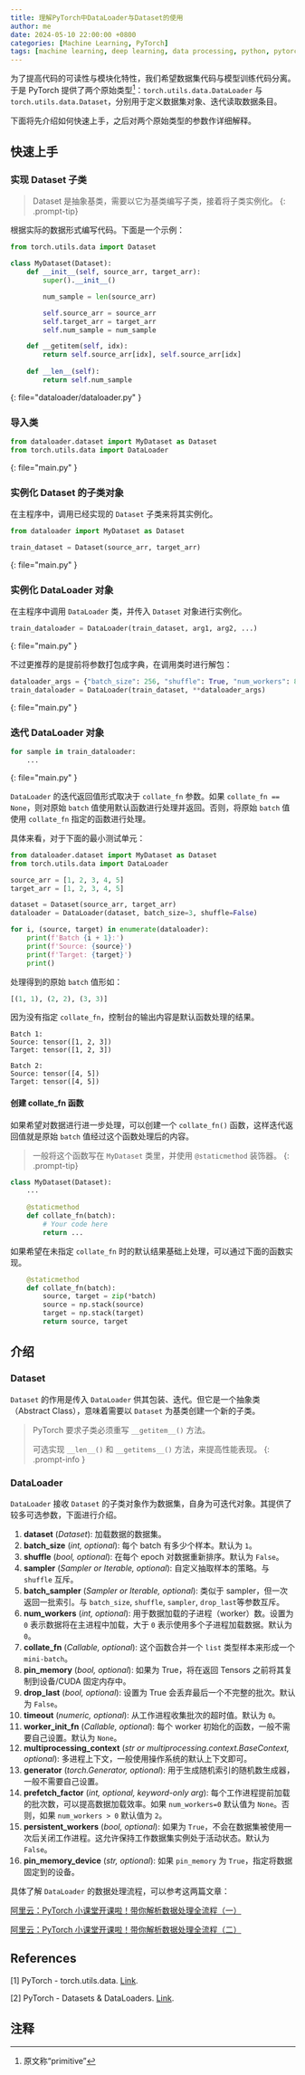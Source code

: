 ```yaml
---
title: 理解PyTorch中DataLoader与Dataset的使用
author: me
date: 2024-05-10 22:00:00 +0800
categories: [Machine Learning, PyTorch]
tags: [machine learning, deep learning, data processing, python, pytorch, dataloader, dataset]
---
```


为了提高代码的可读性与模块化特性，我们希望数据集代码与模型训练代码分离。于是 PyTorch 提供了两个原始类型[^primitive]：`torch.utils.data.DataLoader` 与 `torch.utils.data.Dataset`，分别用于定义数据集对象、迭代读取数据条目。

下面将先介绍如何快速上手，之后对两个原始类型的参数作详细解释。

## 快速上手

### 实现 Dataset 子类

> Dataset 是抽象基类，需要以它为基类编写子类，接着将子类实例化。
{: .prompt-tip}

根据实际的数据形式编写代码。下面是一个示例：

```python
from torch.utils.data import Dataset

class MyDataset(Dataset):
    def __init__(self, source_arr, target_arr):
        super().__init__()

        num_sample = len(source_arr)

        self.source_arr = source_arr
        self.target_arr = target_arr
        self.num_sample = num_sample

    def __getitem(self, idx):
        return self.source_arr[idx], self.source_arr[idx]
    
    def __len__(self):
        return self.num_sample
```
{: file="dataloader/dataloader.py" }

### 导入类

``` python
from dataloader.dataset import MyDataset as Dataset
from torch.utils.data import DataLoader
```
{: file="main.py" }

### 实例化 Dataset 的子类对象

在主程序中，调用已经实现的 `Dataset` 子类来将其实例化。

```python
from dataloader import MyDataset as Dataset

train_dataset = Dataset(source_arr, target_arr)
```
{: file="main.py" }

### 实例化 DataLoader 对象

在主程序中调用 `DataLoader` 类，并传入 `Dataset` 对象进行实例化。

```python
train_dataloader = DataLoader(train_dataset, arg1, arg2, ...)
```
{: file="main.py" }

不过更推荐的是提前将参数打包成字典，在调用类时进行解包：

```python
dataloader_args = {"batch_size": 256, "shuffle": True, "num_workers": 8}
train_dataloader = DataLoader(train_dataset, **dataloader_args)
```
{: file="main.py" }

### 迭代 DataLoader 对象

```python
for sample in train_dataloader:
    ...
```
{: file="main.py" }

`DataLoader` 的迭代返回值形式取决于 `collate_fn` 参数。如果 `collate_fn == None`，则对原始 `batch` 值使用默认函数进行处理并返回。否则，将原始 `batch` 值使用 `collate_fn` 指定的函数进行处理。

具体来看，对于下面的最小测试单元：

```python
from dataloader.dataset import MyDataset as Dataset
from torch.utils.data import DataLoader

source_arr = [1, 2, 3, 4, 5]
target_arr = [1, 2, 3, 4, 5]

dataset = Dataset(source_arr, target_arr)
dataloader = DataLoader(dataset, batch_size=3, shuffle=False)

for i, (source, target) in enumerate(dataloader):
    print(f'Batch {i + 1}:')
    print(f'Source: {source}')
    print(f'Target: {target}')
    print()
```

处理得到的原始 `batch` 值形如：

```python
[(1, 1), (2, 2), (3, 3)]
```

因为没有指定 `collate_fn`，控制台的输出内容是默认函数处理的结果。

```
Batch 1:
Source: tensor([1, 2, 3])
Target: tensor([1, 2, 3])

Batch 2:
Source: tensor([4, 5])
Target: tensor([4, 5])
```

#### 创建 collate_fn 函数

如果希望对数据进行进一步处理，可以创建一个 `collate_fn()` 函数，这样迭代返回值就是原始 `batch` 值经过这个函数处理后的内容。

> 一般将这个函数写在 `MyDataset` 类里，并使用 `@staticmethod` 装饰器。
{: .prompt-tip}

```python
class MyDataset(Dataset):
    ...
    
    @staticmethod
    def collate_fn(batch):
        # Your code here
        return ...
```

如果希望在未指定 `collate_fn` 时的默认结果基础上处理，可以通过下面的函数实现。

```python
    @staticmethod
    def collate_fn(batch):
        source, target = zip(*batch)
        source = np.stack(source)
        target = np.stack(target)
        return source, target
```

## 介绍

### Dataset

`Dataset` 的作用是传入 `DataLoader` 供其包装、迭代。但它是一个抽象类（Abstract Class），意味着需要以 `Dataset` 为基类创建一个新的子类。

> PyTorch 要求子类必须重写 `__getitem__()` 方法。
> 
> 可选实现 `__len__()` 和 `__getitems__()` 方法，来提高性能表现。
{: .prompt-info }

### DataLoader

`DataLoader` 接收 `Dataset` 的子类对象作为数据集，自身为可迭代对象。其提供了较多可选参数，下面进行介绍。

1. **dataset** (*Dataset*): 加载数据的数据集。
2. **batch_size** (*int, optional*): 每个 batch 有多少个样本。默认为 `1`。
3. **shuffle** (*bool, optional*): 在每个 epoch 对数据重新排序。默认为 `False`。
4. **sampler** (*Sampler or Iterable, optional*): 自定义抽取样本的策略。与 `shuffle` 互斥。
5. **batch_sampler** (*Sampler or Iterable, optional*): 类似于 sampler，但一次返回一批索引。与 `batch_size`, `shuffle`, `sampler`, `drop_last`等参数互斥。
6. **num_workers** (*int, optional*): 用于数据加载的子进程（worker）数。设置为 `0` 表示数据将在主进程中加载，大于 `0` 表示使用多个子进程加载数据。默认为 `0`。
7. **collate_fn** (*Callable, optional*): 这个函数合并一个 `list` 类型样本来形成一个 `mini-batch`。
8. **pin_memory** (*bool, optional*): 如果为 True，将在返回 Tensors 之前将其复制到设备/CUDA 固定内存中。
9. **drop_last** (*bool, optional*): 设置为 True 会丢弃最后一个不完整的批次。默认为 `False`。
10. **timeout** (*numeric, optional*): 从工作进程收集批次的超时值。默认为 `0`。
11. **worker_init_fn** (*Callable, optional*): 每个 worker 初始化的函数，一般不需要自己设置。默认为 `None`。
12. **multiprocessing_context** (*str or multiprocessing.context.BaseContext, optional*): 多进程上下文，一般使用操作系统的默认上下文即可。
13. **generator** (*torch.Generator, optional*): 用于生成随机索引的随机数生成器，一般不需要自己设置。
14. **prefetch_factor** (*int, optional, keyword-only arg*): 每个工作进程提前加载的批次数，可以提高数据加载效率。如果 `num_workers=0` 默认值为 `None`。否则，如果 `num_workers > 0` 默认值为 `2`。
15. **persistent_workers** (*bool, optional*): 如果为 `True`，不会在数据集被使用一次后关闭工作进程。这允许保持工作数据集实例处于活动状态。默认为 `False`。
16. **pin_memory_device** (*str, optional*): 如果 `pin_memory` 为 `True`，指定将数据固定到的设备。

具体了解 `DataLoader` 的数据处理流程，可以参考这两篇文章：

[阿里云：PyTorch 小课堂开课啦！带你解析数据处理全流程（一）](https://developer.aliyun.com/article/914214)

[阿里云：PyTorch 小课堂开课啦！带你解析数据处理全流程（二）](https://developer.aliyun.com/article/914199)

## References

[1] PyTorch - torch.utils.data. [Link](https://pytorch.org/docs/stable/data.html#torch.utils.data.Dataset).

[2] PyTorch - Datasets & DataLoaders. [Link](https://pytorch.org/tutorials/beginner/basics/data_tutorial.html).

## 注释

[^primitive]: 原文称“primitive”